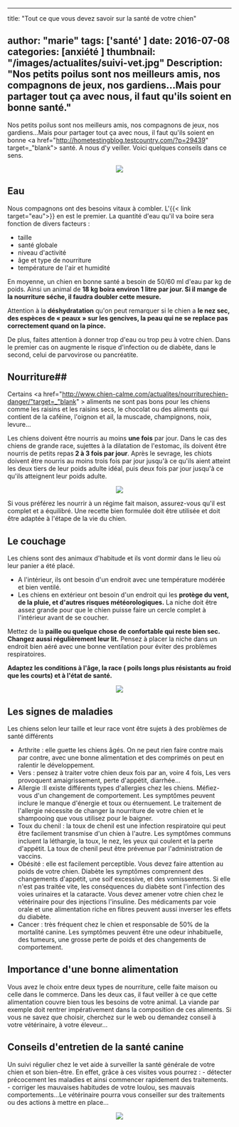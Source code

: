 
---
title: "Tout ce que vous devez savoir sur la santé de votre chien"

author: "marie"
tags: ['santé' ]
date: 2016-07-08
categories: [anxiété ]
thumbnail: "/images/actualites/suivi-vet.jpg"
Description: "Nos petits poilus sont nos meilleurs amis, nos compagnons de jeux, nos gardiens...Mais pour partager tout ça avec nous, il faut qu'ils soient en bonne santé."
---

Nos petits poilus sont nos meilleurs amis, nos compagnons de jeux, nos gardiens...Mais pour partager tout ça avec nous, il faut qu'ils soient en bonne <a href="http://hometestingblog.testcountry.com/?p=29439" target=_"blank"> santé. </a>A nous d'y veiller. Voici quelques conseils dans ce sens.



<p align="center"><img src= "/images/actualites/chien-en-bonne-sante.jpg" class="img-responsive"></p>

## Eau ##
Nous compagnons ont des besoins vitaux à combler. L'{{< link target="eau">}} en est le premier. La quantité d'eau qu'il va boire sera fonction de divers facteurs :
<ul><li>taille</li>
<li>santé globale</li>
<li>niveau d'activité</li>
<li>âge et type de nourriture</li>
<li>température de l'air et humidité </li></ul>

En moyenne, un chien en bonne santé a besoin de 50/60 ml d'eau par kg de poids. Ainsi un animal de <b>18 kg boira environ 1 litre par jour. Si il mange de la nourriture séche, il faudra doubler cette mesure.</b>

Attention à la <b>déshydratation</b> qu'on peut remarquer si le chien a <b>le nez sec, des espèces de « peaux » sur les gencives, la peau qui ne se replace pas correctement quand on la pince. </b>

De plus, faites attention à donner trop d'eau ou trop peu à votre chien. Dans le premier cas on augmente le risque d'infection ou de diabète, dans le second, celui de parvovirose ou  pancréatite.




## Nourriture##
Certains <a href="http://www.chien-calme.com/actualites/nourriturechien-danger/"target=_"blank" > aliments </a>ne sont pas bons pour les chiens comme les raisins et les raisins secs, le chocolat ou des aliments qui contient de la caféine, l'oignon et ail, la muscade, champignons, noix, levure...


Les chiens doivent être nourris au moins <b>une fois</b> par jour. Dans le cas des chiens de grande race, sujettes à la dilatation de l'estomac, ils doivent être nourris de petits repas<b> 2 à 3 fois par jour</b>. Après le sevrage, les chiots doivent être nourris au moins trois fois par jour jusqu'à ce qu'ils aient atteint les deux tiers de leur poids adulte idéal, puis deux fois par jour jusqu'à ce qu'ils atteignent leur poids adulte.

<p align="center"><img src= "/images/actualites/choisir-les-croquettes-pour-chien.jpg"class="img-respnsive"></p>

Si vous préférez les nourrir à un régime fait maison, assurez-vous qu'il est complet et a équilibré. Une recette bien formulée doit être utilisée et doit être adaptée à l'étape de la vie du chien.


## Le couchage ##

Les chiens sont des animaux d'habitude et ils vont dormir dans le lieu où leur panier a été placé.
- A l'intérieur, ils ont besoin d'un endroit avec une température modérée et bien ventilé.
- Les chiens en extérieur ont besoin d'un endroit qui les <b>protège du vent, de la pluie, et d'autres risques météorologiques.</b> La niche doit être assez grande pour que le chien puisse faire un cercle complet à l'intérieur avant de se coucher.

 Mettez de la <b>paille ou quelque chose de confortable qui reste bien sec. Changez aussi régulièrement leur lit.</b> Pensez à placer la niche dans un endroit bien aéré avec une bonne ventilation pour éviter des problèmes respiratoires.

 <b>Adaptez les conditions à l'âge, la race ( poils longs plus résistants au froid que les courts) et à l'état de santé.</b>

<p align="center"><img src= "/images/actualites/niche-pour-chien.jpg"class="img-respnsive"></p>

## Les signes de maladies ##
Les chiens selon leur taille et leur race vont être sujets à des problèmes de santé différents
<ul><li>Arthrite : elle guette les chiens âgés. On ne peut rien faire contre mais par contre, avec une bonne alimentation et des comprimés on peut en ralentir le développement. </li>
<li>Vers : pensez à traiter votre chien deux fois par an, voire 4 fois, Les vers provoquent amaigrissement, perte d'appétit, diarrhée...</li>
<li>Allergie :Il existe différents types d'allergies chez les chiens. Méfiez-vous d'un changement de comportement. Les symptômes peuvent inclure le manque d'énergie et toux  ou éternuement. Le traitement de l'allergie nécessite de changer la nourriture de votre chien et le shampooing que vous utilisez pour le baigner. </li>
<li>Toux du chenil : la toux de chenil est une infection respiratoire qui peut être facilement transmise d'un chien à l'autre. Les symptômes communs incluent la léthargie, la toux, le nez, les yeux qui coulent et la perte d'appétit. La toux de chenil peut être prévenue par l'administration de vaccins. </li>
<li>Obésité : elle est facilement perceptible. Vous devez faire attention au poids de votre chien. </li<
<li>Diabète les symptômes comprennent des changements d'appétit, une soif excessive, et des vomissements. Si elle n'est pas  traitée vite, les conséquences du diabète sont l'infection des voies urinaires et la cataracte.
    Vous devez amener votre chien chez le vétérinaire pour  des injections l'insuline. Des médicaments par voie orale et une alimentation riche en fibres peuvent aussi inverser les effets du diabète. </li>
    <li> Cancer : très fréquent chez le chien et responsable de 50% de la mortalité canine. Les symptômes peuvent être une odeur inhabituelle, des tumeurs, une grosse perte de poids et des changements de comportement.</li></ul>

 <h2> Importance d'une bonne alimentation </h2>

Vous avez le choix entre deux types de nourriture, celle faite maison ou celle dans le commerce. Dans les deux cas, il faut veiller à ce que cette alimentation couvre bien tous les besoins de votre animal. La viande par exemple doit rentrer impérativement dans la composition de ces aliments. Si vous ne savez que choisir, cherchez sur le web ou demandez conseil à votre vétérinaire, à votre éleveur...

<h2>  Conseils d'entretien de la santé canine </h2>

Un suivi régulier chez le vet aide à surveiller la santé générale de votre chien et son bien-être. En effet, grâce à ces visites vous pourrez :
    - détecter précocement les maladies et ainsi commencer rapidement des traitements.
    - corriger les mauvaises habitudes de votre loulou, ses mauvais comportements...Le vétérinaire pourra vous conseiller sur des traitements ou des actions à mettre en place...

<p align="center"><img src= "/images/actualites/comportement-chien-2.jpg"class="img-respnsive">
